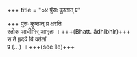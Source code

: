 +++
title = "०४ पुंसः कुष्ठात् प्र"

+++
पुंसः कुष्ठात् प्र क्षरति  
स्तोक आधीभिर् आभृतः । +++(Bhatt. ādhibhir)+++  
स ते हृदये वि वर्ततां  
प्र (…) ॥ +++(see 1e)+++